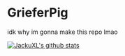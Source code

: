 # GrieferPig
idk why im gonna make this repo lmao

[![JackuXL's github stats](https://github-readme-stats.vercel.app/api?username=JackuXL)](https://github.com/JackuXL/github-readme-stats)
